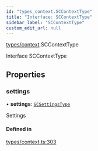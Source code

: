 ```yaml
---
id: "types_context.SCContextType"
title: "Interface: SCContextType"
sidebar_label: "SCContextType"
custom_edit_url: null
---
```


[types/context](../modules/types_context).SCContextType

Interface SCContextType

## Properties

### settings

• **settings**: [`SCSettingsType`](types_context.SCSettingsType)

Settings

#### Defined in

[types/context.ts:303](https://github.com/selfcommunity/community-ui/blob/80e4c04/packages/sc-core/src/types/context.ts#L303)

